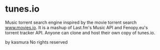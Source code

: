 tunes.io
========

Music torrent search engine inspired by the movie torrent search www.movies.io. 
It is a mashup of Last.fm's Music API and Fenopy.eu's torrent tracker API.
Anyone can clone and host their own copy of tunes.io.

by kasmura
No rights reserved